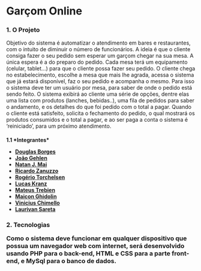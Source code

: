 # Garçom Online

<h3>
1.	O Projeto
</h3>

Objetivo do sistema é automatizar o atendimento em bares e restaurantes, com o intuito de diminuir o número de funcionários. A ideia é que o cliente consiga fazer o seu pedido sem esperar um garçom chegar na sua mesa. A única espera é a do preparo do pedido. Cada mesa terá um equipamento (celular, tablet...) para que o cliente possa fazer seu pedido. O cliente chega no estabelecimento, escolhe a mesa que mais lhe agrada, acessa o sistema que já estará disponível, faz o seu pedido e acompanha o mesmo. Para isso o sistema deve ter um usuário por mesa, para saber de onde o pedido está sendo feito. O sistema exibirá ao cliente uma série de opções, dentre elas uma lista com produtos (lanches, bebidas..), uma fila de pedidos para saber o andamento, e os detalhes do que foi pedido com o total a pagar. Quando o cliente está satisfeito, solicita o fechamento do pedido, o qual mostrará os produtos consumidos e o total a pagar, e ao ser paga a conta o sistema é ‘reiniciado’, para um próximo atendimento.

<h4>1.1	*Integrantes*

-  [Douglas Borges](https://github.com/douglasbb)
-  [João Gehlen](https://github.com/joaogehlen91)
-  [Natan J. Mai](https://github.com/NatanJMai)
-  [Ricardo Zanuzzo](https://github.com/zanuzzorz)
-  [Rogério Torchelsen](https://github.com/RogerioSchmidt)
-  [Lucas Kranz](https://github.com/lucaskranz)
-  [Mateus Trebien](https://github.com/mateustrebien)
-  [Maicon Ghidolin](https://github.com/maiconlee)
-  [Vinicius Chimello](https://github.com/joaogehlen91)
-  [Laurivan Sareta](https://github.com/laurivansareta)
	
<h3>2.	Tecnologias

Como o sistema deve funcionar em qualquer dispositivo que possua um navegador web com internet, será desenvolvido usando PHP para o back-end, HTML e CSS para a parte front-end, e MySql para o banco de dados. 
